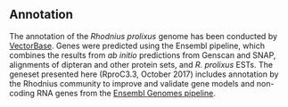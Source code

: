 Annotation
----------

The annotation of the *Rhodnius prolixus* genome has been conducted by
[VectorBase](http://www.vectorbase.org/Rhodnius_prolixus/Info/Index).
Genes were predicted using the Ensembl pipeline, which combines the
results from *ab initio* predictions from Genscan and SNAP, alignments
of dipteran and other protein sets, and *R. prolixus* ESTs. The geneset
presented here (RproC3.3, October 2017) includes annotation by the
Rhodnius community to improve and validate gene models and non-coding
RNA genes from the [Ensembl Genomes
pipeline](http://ensemblgenomes.org/info/data/ncrna).
